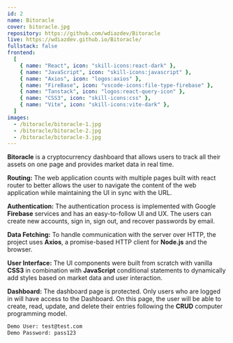 ```yaml
---
id: 2
name: Bitoracle
cover: bitoracle.jpg
repository: https://github.com/wdiazdev/Bitoracle
live: https://wdiazdev.github.io/Bitoracle/
fullstack: false
frontend:
  [
    { name: "React", icon: "skill-icons:react-dark" },
    { name: "JavaScript", icon: "skill-icons:javascript" },
    { name: "Axios", icon: "logos:axios" },
    { name: "FireBase", icon: "vscode-icons:file-type-firebase" },
    { name: "Tanstack", icon: "logos:react-query-icon" },
    { name: "CSS3", icon: "skill-icons:css" },
    { name: "Vite", icon: "skill-icons:vite-dark" },
  ]
images:
  - /bitoracle/bitoracle-1.jpg
  - /bitoracle/bitoracle-2.jpg
  - /bitoracle/bitoracle-3.jpg
---
```


**Bitoracle** is a cryptocurrency dashboard that allows users to track all their assets on one page and provides market data in real time.

**Routing:** The web application counts with multiple pages built with react router to better allows the user to navigate the content of the web application while maintaining the UI in sync with the URL.

**Authentication:** The authentication process is implemented with Google **Firebase** services and has an easy-to-follow UI and UX. The users can create new accounts, sign in, sign out, and recover passwords by email.

**Data Fetching:** To handle communication with the server over HTTP, the project uses **Axios**, a promise-based HTTP client for **Node.js** and the browser.

**User Interface:** The UI components were built from scratch with vanilla **CSS3** in combination with **JavaScript** conditional statements to dynamically add styles based on market data and user interaction.

**Dashboard:** The dashboard page is protected. Only users who are logged in will have access to the Dashboard. On this page, the user will be able to create, read, update, and delete their entries following the **CRUD** computer programming model.

```txt
Demo User: test@test.com
Demo Password: pass123
```
